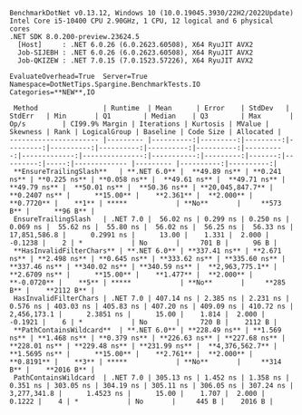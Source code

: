 
    BenchmarkDotNet v0.13.12, Windows 10 (10.0.19045.3930/22H2/2022Update)
    Intel Core i5-10400 CPU 2.90GHz, 1 CPU, 12 logical and 6 physical cores
    .NET SDK 8.0.200-preview.23624.5
      [Host]     : .NET 6.0.26 (6.0.2623.60508), X64 RyuJIT AVX2
      Job-SIJEBH : .NET 6.0.26 (6.0.2623.60508), X64 RyuJIT AVX2
      Job-QKIZEW : .NET 7.0.15 (7.0.1523.57226), X64 RyuJIT AVX2

    EvaluateOverhead=True  Server=True  Namespace=DotNetTips.Spargine.BenchmarkTests.IO  
    Categories=**NEW**,IO  

     Method                | Runtime  | Mean      | Error    | StdDev   | StdErr   | Min       | Q1        | Median    | Q3        | Max       | Op/s         | CI99.9% Margin | Iterations | Kurtosis | MValue | Skewness | Rank | LogicalGroup | Baseline | Code Size | Allocated |
    ---------------------- |--------- |----------:|---------:|---------:|---------:|----------:|----------:|----------:|----------:|----------:|-------------:|---------------:|-----------:|---------:|-------:|---------:|-----:|------------- |--------- |----------:|----------:|
     **EnsureTrailingSlash**   | **.NET 6.0** |  **49.89 ns** | **0.241 ns** | **0.225 ns** | **0.058 ns** |  **49.61 ns** |  **49.71 ns** |  **49.79 ns** |  **50.01 ns** |  **50.36 ns** | **20,045,847.7** |      **0.2407 ns** |      **15.00** |    **2.361** |  **2.000** |   **0.7720** |    **1** | *****            | **No**       |     **573 B** |      **96 B** |
     EnsureTrailingSlash   | .NET 7.0 |  56.02 ns | 0.299 ns | 0.250 ns | 0.069 ns |  55.62 ns |  55.80 ns |  56.02 ns |  56.25 ns |  56.33 ns | 17,851,586.8 |      0.2991 ns |      13.00 |    1.331 |  2.000 |  -0.1238 |    2 | *            | No       |     701 B |      96 B |
     **HasInvalidFilterChars** | **.NET 6.0** | **337.41 ns** | **2.671 ns** | **2.498 ns** | **0.645 ns** | **333.62 ns** | **335.60 ns** | **337.46 ns** | **340.02 ns** | **340.59 ns** |  **2,963,775.1** |      **2.6709 ns** |      **15.00** |    **1.477** |  **2.000** |  **-0.0720** |    **5** | *****            | **No**       |     **285 B** |    **2112 B** |
     HasInvalidFilterChars | .NET 7.0 | 407.14 ns | 2.385 ns | 2.231 ns | 0.576 ns | 403.03 ns | 405.83 ns | 407.20 ns | 409.09 ns | 410.72 ns |  2,456,173.1 |      2.3851 ns |      15.00 |    1.814 |  2.000 |  -0.1921 |    6 | *            | No       |     720 B |    2112 B |
     **PathContainsWildcard**  | **.NET 6.0** | **228.49 ns** | **1.569 ns** | **1.468 ns** | **0.379 ns** | **226.63 ns** | **227.68 ns** | **228.01 ns** | **229.48 ns** | **231.99 ns** |  **4,376,562.7** |      **1.5695 ns** |      **15.00** |    **2.761** |  **2.000** |   **0.8191** |    **3** | *****            | **No**       |     **314 B** |    **2016 B** |
     PathContainsWildcard  | .NET 7.0 | 305.13 ns | 1.452 ns | 1.358 ns | 0.351 ns | 303.05 ns | 304.19 ns | 305.11 ns | 306.05 ns | 307.24 ns |  3,277,341.8 |      1.4523 ns |      15.00 |    1.707 |  2.000 |   0.1222 |    4 | *            | No       |     445 B |    2016 B |
